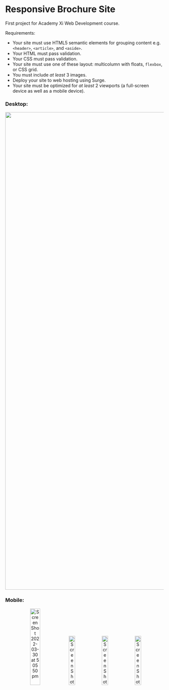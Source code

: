# Responsive Brochure Site
First project for Academy Xi Web Development course.

Requirements:
- Your site must use HTML5 semantic elements for grouping content e.g. `<header>`, `<article>`, and `<aside>`.
- Your HTML must pass validation.
- Your CSS must pass validation.
- Your site must use one of these layout: multicolumn with floats, `flexbox`, or CSS grid.
- You must include _at least_ 3 images.
- Deploy your site to web hosting using Surge.
- Your site must be optimized for _at least_ 2 viewports (a full-screen device as well as a mobile device).

### Desktop:
<p align="center">
   <img width="1517" alt="Screen Shot 2022-03-30 at 5 07 32 pm" src="https://user-images.githubusercontent.com/96323853/160763305-52ab1de6-8a60-4ec1-82d1-b62ce038d3b9.png">
</p>

### Mobile:
<p align="center">
   <img width="25%" alt="Screen Shot 2022-03-30 at 5 05 50 pm" src="https://user-images.githubusercontent.com/96323853/160763382-7266b677-096a-4a68-9bbd-c80cd556d737.png">
   <img width="20%" alt="Screen Shot 2022-03-30 at 5 06 14 pm" src="https://user-images.githubusercontent.com/96323853/160763406-1626bedb-5448-47e6-b1e1-394e6f66f20f.png">
   <img width="20%" alt="Screen Shot 2022-03-30 at 5 06 25 pm" src="https://user-images.githubusercontent.com/96323853/160763422-8ef56c07-7921-4c82-9ff9-3669b7dc5caa.png">
   <img width="20%" alt="Screen Shot 2022-03-30 at 5 06 40 pm" src="https://user-images.githubusercontent.com/96323853/160763432-eae4bf8c-8d95-4077-964b-b1ca7be69095.png">
</p>
